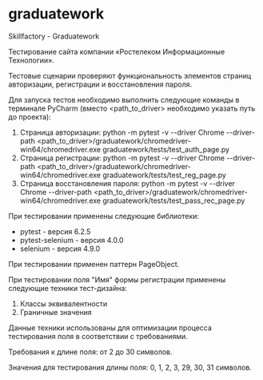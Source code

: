 # graduatework
Skillfactory - Graduatework

Тестирование сайта компании «Ростелеком Информационные Технологии».

Тестовые сценарии проверяют функциональность элементов страниц авторизации, регистрации и восстановления пароля.

Для запуска тестов необходимо выполнить следующие команды в терминале PyCharm (вместо <path_to_driver> необходимо указать путь до проекта):
1. Страница авторизации: python -m pytest -v --driver Chrome --driver-path <path_to_driver>/graduatework/chromedriver-win64/chromedriver.exe graduatework/tests/test_auth_page.py
2. Страница регистрации: python -m pytest -v --driver Chrome --driver-path <path_to_driver>/graduatework/chromedriver-win64/chromedriver.exe graduatework/tests/test_reg_page.py
3. Страница восстановления пароля: python -m pytest -v --driver Chrome --driver-path <path_to_driver>/graduatework/chromedriver-win64/chromedriver.exe graduatework/tests/test_pass_rec_page.py

При тестировании применены следующие библиотеки:
- pytest - версия 6.2.5
- pytest-selenium - версия 4.0.0
- selenium - версия 4.9.0

При тестировании применен паттерн PageObject.

При тестировании поля "Имя" формы регистрации применены следующие техники тест-дизайна:
1. Классы эквивалентности
2. Граничные значения

Данные техники использованы для оптимизации процесса тестирования поля в соответствии с требованиями.

Требования к длине поля: от 2 до 30 символов.

Значения для тестирования длины поля: 0, 1, 2, 3, 29, 30, 31 символов.
